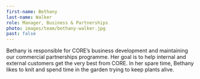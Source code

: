 ```yaml
---
first-name: Bethany
last-name: Walker
role: Manager, Business & Partnerships
photo: images/team/bethany-walker.jpg
past: false
---
```

Bethany is responsible for CORE’s business development and maintaining our
commercial partnerships programme. Her goal is to help internal and
external customers get the very best from CORE. In her spare time, Bethany
likes to knit and spend time in the garden trying to keep plants alive.

